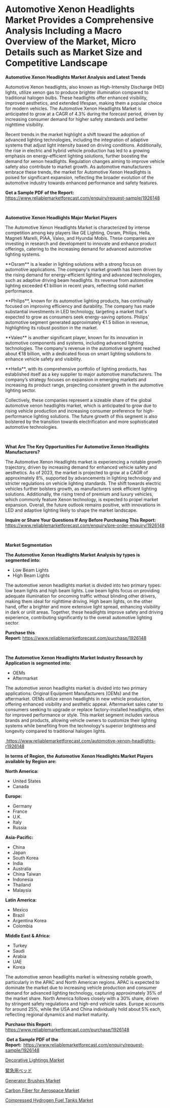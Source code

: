 <p><h1>Automotive Xenon Headlights Market Provides a Comprehensive Analysis Including a Macro Overview of the Market, Micro Details such as Market Size and Competitive Landscape</h1></p><p><strong>Automotive Xenon Headlights Market Analysis and Latest Trends</strong></p>
<p><p>Automotive Xenon headlights, also known as High-Intensity Discharge (HID) lights, utilize xenon gas to produce brighter illumination compared to traditional halogen bulbs. These headlights offer enhanced visibility, improved aesthetics, and extended lifespan, making them a popular choice for modern vehicles. The Automotive Xenon Headlights Market is anticipated to grow at a CAGR of 4.3% during the forecast period, driven by increasing consumer demand for higher safety standards and better nighttime visibility.</p><p>Recent trends in the market highlight a shift toward the adoption of advanced lighting technologies, including the integration of adaptive systems that adjust light intensity based on driving conditions. Additionally, the rise in electric and hybrid vehicle production has led to a growing emphasis on energy-efficient lighting solutions, further boosting the demand for xenon headlights. Regulation changes aiming to improve vehicle safety also contribute to market growth. As automotive manufacturers embrace these trends, the market for Automotive Xenon Headlights is poised for significant expansion, reflecting the broader evolution of the automotive industry towards enhanced performance and safety features.</p></p>
<p><strong>Get a Sample PDF of the Report:&nbsp;</strong> <a href="https://www.reliablemarketforecast.com/enquiry/request-sample/1926148?utm_campaign=1125&utm_medium=2&utm_source=Github&utm_content=ia&utm_term=25102024&utm_id=automotive-xenon-headlights">https://www.reliablemarketforecast.com/enquiry/request-sample/1926148</a></p>
<p>&nbsp;</p>
<p><strong>Automotive Xenon Headlights Major Market Players</strong></p>
<p><p>The Automotive Xenon Headlights Market is characterized by intense competition among key players like GE Lighting, Osram, Philips, Hella, Magneti Marelli, PIAA, Valeo, and Hyundai Mobis. These companies are investing in research and development to innovate and enhance product offerings, catering to the increasing demand for advanced automotive lighting systems.</p><p>**Osram** is a leader in lighting solutions with a strong focus on automotive applications. The company's market growth has been driven by the rising demand for energy-efficient lighting and advanced technologies, such as adaptive driving beam headlights. Its revenue from automotive lighting exceeded €1 billion in recent years, reflecting solid market performance.</p><p>**Philips**, known for its automotive lighting products, has continually focused on improving efficiency and durability. The company has made substantial investments in LED technology, targeting a market that's expected to grow as consumers seek energy-saving options. Philips' automotive segment generated approximately €1.5 billion in revenue, highlighting its robust position in the market.</p><p>**Valeo** is another significant player, known for its innovation in automotive components and systems, including advanced lighting technologies. The company's revenue in the automotive segment reached about €18 billion, with a dedicated focus on smart lighting solutions to enhance vehicle safety and visibility.</p><p>**Hella**, with its comprehensive portfolio of lighting products, has established itself as a key supplier to major automotive manufacturers. The company’s strategy focuses on expansion in emerging markets and increasing its product range, projecting consistent growth in the automotive lighting sector.</p><p>Collectively, these companies represent a sizeable share of the global automotive xenon headlights market, which is anticipated to grow due to rising vehicle production and increasing consumer preference for high-performance lighting solutions. The future growth of this segment is also bolstered by the transition towards electrification and more sophisticated automotive technologies.</p></p>
<p>&nbsp;</p>
<p><strong>What Are The Key Opportunities For Automotive Xenon Headlights Manufacturers?</strong></p>
<p><p>The Automotive Xenon Headlights market is experiencing a notable growth trajectory, driven by increasing demand for enhanced vehicle safety and aesthetics. As of 2023, the market is projected to grow at a CAGR of approximately 8%, supported by advancements in lighting technology and stricter regulations on vehicle lighting standards. The shift towards electric vehicles further bolsters growth, as manufacturers seek efficient lighting solutions. Additionally, the rising trend of premium and luxury vehicles, which commonly feature Xenon technology, is expected to propel market expansion. Overall, the future outlook remains positive, with innovations in LED and adaptive lighting likely to shape the market landscape.</p></p>
<p><strong>Inquire or Share Your Questions If Any Before Purchasing This Report:</strong> <a href="https://www.reliablemarketforecast.com/enquiry/pre-order-enquiry/1926148?utm_campaign=1125&utm_medium=2&utm_source=Github&utm_content=ia&utm_term=25102024&utm_id=automotive-xenon-headlights">https://www.reliablemarketforecast.com/enquiry/pre-order-enquiry/1926148</a></p>
<p>&nbsp;</p>
<p><strong>Market Segmentation</strong></p>
<p><strong>The Automotive Xenon Headlights Market Analysis by types is segmented into:</strong></p>
<p><ul><li>Low Beam Lights</li><li>High Beam Lights</li></ul></p>
<p><p>The automotive xenon headlights market is divided into two primary types: low beam lights and high beam lights. Low beam lights focus on providing adequate illumination for oncoming traffic without blinding other drivers, making them ideal for nighttime driving. High beam lights, on the other hand, offer a brighter and more extensive light spread, enhancing visibility in dark or unlit areas. Together, these headlights improve safety and driving experience, contributing significantly to the overall automotive lighting sector.</p></p>
<p><strong>Purchase this Report:&nbsp;</strong><a href="https://www.reliablemarketforecast.com/purchase/1926148?utm_campaign=1125&utm_medium=2&utm_source=Github&utm_content=ia&utm_term=25102024&utm_id=automotive-xenon-headlights">https://www.reliablemarketforecast.com/purchase/1926148</a></p>
<p>&nbsp;</p>
<p><strong>The Automotive Xenon Headlights Market Industry Research by Application is segmented into:</strong></p>
<p><ul><li>OEMs</li><li>Aftermarket</li></ul></p>
<p><p>The automotive xenon headlights market is divided into two primary applications: Original Equipment Manufacturers (OEMs) and the aftermarket. OEMs utilize xenon headlights in new vehicle production, offering enhanced visibility and aesthetic appeal. Aftermarket sales cater to consumers seeking to upgrade or replace factory-installed headlights, often for improved performance or style. This market segment includes various brands and products, allowing vehicle owners to customize their lighting systems while benefiting from the technology's superior brightness and longevity compared to traditional halogen lights.</p></p>
<p><a href="https://www.reliablemarketforecast.com/automotive-xenon-headlights-r1926148?utm_campaign=1125&utm_medium=2&utm_source=Github&utm_content=ia&utm_term=25102024&utm_id=automotive-xenon-headlights">&nbsp;https://www.reliablemarketforecast.com/automotive-xenon-headlights-r1926148</a></p>
<p><strong>In terms of Region, the Automotive Xenon Headlights Market Players available by Region are:</strong></p>
<p>
    <p> <strong> North America: </strong>
        <ul>
            <li>United States</li>
            <li>Canada</li>
        </ul>
        </p> 
    <p> <strong> Europe: </strong>
        <ul>
            <li>Germany</li>
            <li>France</li>
            <li>U.K.</li>
            <li>Italy</li>
            <li>Russia</li>
        </ul>
        </p> 
    <p> <strong> Asia-Pacific: </strong>
        <ul>
            <li>China</li>
            <li>Japan</li>
            <li>South Korea</li>
            <li>India</li>
            <li>Australia</li>
            <li>China Taiwan</li>
            <li>Indonesia</li>
            <li>Thailand</li>
            <li>Malaysia</li>
        </ul>
        </p> 
    <p> <strong> Latin America: </strong>
        <ul>
            <li>Mexico</li>
            <li>Brazil</li>
            <li>Argentina Korea</li>
            <li>Colombia</li>
        </ul>
        </p> 
    <p> <strong> Middle East & Africa: </strong>
        <ul>
            <li>Turkey</li>
            <li>Saudi</li>
            <li>Arabia</li>
            <li>UAE</li>
            <li>Korea</li>
        </ul>
    </p>
    </p>
<p><p>The automotive xenon headlights market is witnessing notable growth, particularly in the APAC and North American regions. APAC is expected to dominate the market due to increasing vehicle production and consumer demand for advanced lighting technology, capturing approximately 35% of the market share. North America follows closely with a 30% share, driven by stringent safety regulations and high-end vehicle sales. Europe accounts for around 25%, while the USA and China individually hold about 5% each, reflecting regional dynamics and market maturity.</p></p>
<p><strong>Purchase this Report: </strong><a href="https://www.reliablemarketforecast.com/purchase/1926148?utm_campaign=1125&utm_medium=2&utm_source=Github&utm_content=ia&utm_term=25102024&utm_id=automotive-xenon-headlights">https://www.reliablemarketforecast.com/purchase/1926148</a></p>
<p>&nbsp;<strong>Get a Sample PDF of the Report:&nbsp;&nbsp;</strong><a href="https://www.reliablemarketforecast.com/enquiry/request-sample/1926148?utm_campaign=1125&utm_medium=2&utm_source=Github&utm_content=ia&utm_term=25102024&utm_id=automotive-xenon-headlights">https://www.reliablemarketforecast.com/enquiry/request-sample/1926148</a></p>
<p><strong></strong></p>
<p><p><a href="https://github.com/elseludvikoh/Market-Research-Report-List-1/blob/main/decorative-lightings-market.md?utm_campaign=1125&utm_medium=2&utm_source=Github&utm_content=ia&utm_term=25102024&utm_id=automotive-xenon-headlights">Decorative Lightings Market</a></p><p><a href="https://github.com/mohamedbakry57/Market-Research-Report-List-6/blob/main/360436220294.md?utm_campaign=1125&utm_medium=2&utm_source=Github&utm_content=ia&utm_term=25102024&utm_id=automotive-xenon-headlights">緊急用ベッド</a></p><p><a href="https://issuu.com/reportprime-2/docs/generator-brushes-market-size-2030._e13757a85da31e?utm_campaign=1125&utm_medium=2&utm_source=Github&utm_content=ia&utm_term=25102024&utm_id=automotive-xenon-headlights">Generator Brushes Market</a></p><p><a href="https://www.linkedin.com/pulse/carbon-fiber-aerospace-market-research-report-exploring-size-05vjf?utm_campaign=1125&utm_medium=2&utm_source=Github&utm_content=ia&utm_term=25102024&utm_id=automotive-xenon-headlights">Carbon Fiber for Aerospace Market</a></p><p><a href="https://www.linkedin.com/pulse/global-compressed-hydrogen-fuel-tanks-market-trends-analysis-ueikf?utm_campaign=1125&utm_medium=2&utm_source=Github&utm_content=ia&utm_term=25102024&utm_id=automotive-xenon-headlights">Compressed Hydrogen Fuel Tanks Market</a></p></p>